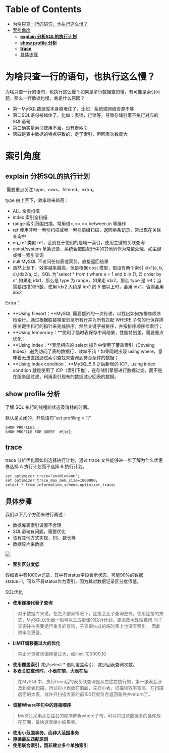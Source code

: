 # Table of Contents

* [为啥只查一行的语句，也执行这么慢？](#为啥只查一行的语句也执行这么慢)
* [索引角度](#索引角度)
  * [**explain 分析SQL的执行计划**](#explain-分析sql的执行计划)
  * [**show profile 分析**](#show-profile-分析)
  * [**trace**](#trace)
  * [具体步骤](#具体步骤)



# 为啥只查一行的语句，也执行这么慢？



为啥只查一行的语句，也执行这么慢？如果是多行数据查的慢，有可能是索引问题，那么一行数据也慢，会是什么原因？

+ 第一MySQL数据库本身被堵住了，比如：系统或网络资源不够
+ 第二SQL语句被堵住了，比如：表锁，行锁等，导致存储引擎不执行对应的SQL语句
+ 第三确实是索引使用不当，没有走索引
+ 第四是表中数据的特点导致的，走了索引，但回表次数庞大



# 索引角度

## **explain 分析SQL的执行计划**

​	需要重点关注 type、rows、filtered、extra。



type 由上至下，效率越来越高：

- ALL 全表扫描
- index 索引全扫描
- range 索引范围扫描，常用语<,<=,>=,between,in 等操作
- ref 使用非唯一索引扫描或唯一索引前缀扫描，返回单条记录，常出现在关联查询中
- eq_ref 类似 ref，区别在于使用的是唯一索引，使用主键的关联查询
- const/system 单条记录，系统会把匹配行中的其他列作为常数处理，如主键或唯一索引查询
- null MySQL 不访问任何表或索引，直接返回结果
- 虽然上至下，效率越来越高，但是根据 cost 模型，假设有两个索引 idx1(a, b, c),idx2(a, c)，SQL 为"select * from t where a = 1 and b in (1, 2) order by c";如果走 idx1，那么是 type 为 range，如果走 idx2，那么 type 是 ref；当需要扫描的行数，使用 idx2 大约是 idx1 的 5 倍以上时，会用 idx1，否则会用 idx2



Extra：

- **Using filesort：**MySQL 需要额外的一次传递，以找出如何按排序顺序检索行。通过根据联接类型浏览所有行并为所有匹配 WHERE 子句的行保存排序关键字和行的指针来完成排序。然后关键字被排序，并按排序顺序检索行；
- **Using temporary：**使用了临时表保存中间结果，性能特别差，需要重点优化；
- **Using index：**表示相应的 select 操作中使用了覆盖索引（Coveing Index）,避免访问了表的数据行，效率不错！如果同时出现 using where，意味着无法直接通过索引查找来查询到符合条件的数据；
- **Using index condition：**MySQL5.6 之后新增的 ICP，using index condtion 就是使用了 ICP（索引下推），在存储引擎层进行数据过滤，而不是在服务层过滤，利用索引现有的数据减少回表的数据。



## **show profile 分析**

了解 SQL 执行的线程的状态及消耗的时间。

默认是关闭的，开启语句“set profiling = 1;”

```mysql
SHOW PROFILES ;
SHOW PROFILE FOR QUERY  #{id};
```



##  **trace**

trace 分析优化器如何选择执行计划，通过 trace 文件能够进一步了解为什么优惠券选择 A 执行计划而不选择 B 执行计划。

```mysql
set optimizer_trace="enabled=on";
set optimizer_trace_max_mem_size=1000000;
select * from information_schema.optimizer_trace;
```

## 具体步骤

我们以下几个方面来进行阐述：

- 数据库表索引设置不合理
- SQL语句有问题，需要优化
- 该有其他方式实现，ES、数仓等
- 数据碎片来数据

![](.images/下载-1633771449247.png)

- **索引区分度低**

假如表中有1000w记录，其中有status字段表示状态，可能90%的数据status=1，可以不将status作为索引，因为其对数据记录区分度很低。



SQL优化

- **使用连接代替子查询**

> 对于数据库来说，在绝大部分情况下，连接会比子查询更快，使用连接的方式，MySQL优化器一般可以生成更佳的执行计划，更高效地处理查询
> 而子查询往往需要运行重复的查询，子查询生成的临时表上也没有索引， 因此效率会更低。

- **LIMIT偏移量过大的优化**

> 禁止分页查询偏移量过大，如limit 100000,10

- **使用覆盖索引**
  减少select * 借助覆盖索引，减少回表查询次数。
- **多表关联查询时，小表在前，大表在后**

> 在MySQL中，执行from后的表关联查询是从左往右执行的，第一张表会涉及到全表扫描，所以将小表放在前面，先扫小表，扫描快效率较高，在扫描后面的大表，或许只扫描大表的前100行就符合返回条件并return了。

- **调整Where字句中的连接顺序**

> MySQL采用从左往右的顺序解析where子句，可以将过滤数据多的条件放在前面，最快速度缩小结果集。

- **使用小范围事务，而非大范围事务**
- **遵循最左匹配原则**
- **使用联合索引，而非建立多个单独索引**




